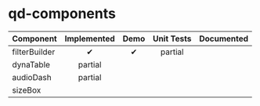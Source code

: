 # qd-components

|Component      | Implemented | Demo | Unit Tests | Documented |
|---------------|:-----------:|:----:|:----------:|:----------:|
| filterBuilder | ✔           | ✔    | partial    |            |
| dynaTable     | partial     |      |            |            |
| audioDash     | partial     |      |            |            |
| sizeBox       |             |      |            |            |
